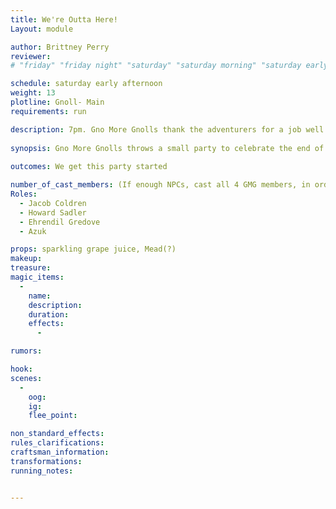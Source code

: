 ```yaml
---
title: We're Outta Here!
Layout: module

author: Brittney Perry
reviewer: 
# "friday" "friday night" "saturday" "saturday morning" "saturday early afternoon" "saturday early evening" "saturday night" "reaction" "tavern setup" "townsfolk" "randoms"

schedule: saturday early afternoon
weight: 13
plotline: Gnoll- Main
requirements: run 

description: 7pm. Gno More Gnolls thank the adventurers for a job well done, lifts a glass in celebration, and then leaves.
 
synopsis: Gno More Gnolls throws a small party to celebrate the end of the hunt. Drinks are flowing freely, talk is lively (hopefully). This party doesn't last long, as Gno More Gnolls must leave and go to their next hunt.
  
outcomes: We get this party started

number_of_cast_members: (If enough NPCs, cast all 4 GMG members, in order of importance)
Roles:
  - Jacob Coldren
  - Howard Sadler
  - Ehrendil Gredove
  - Azuk

props: sparkling grape juice, Mead(?)
makeup: 
treasure: 
magic_items:
  - 
    name: 
    description:  
    duration: 
    effects: 
      - 

rumors: 

hook: 
scenes: 
  - 
    oog: 
    ig: 
    flee_point: 

non_standard_effects: 
rules_clarifications: 
craftsman_information: 
transformations: 
running_notes: 


---
```

